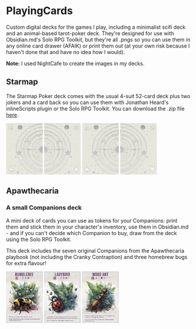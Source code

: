 # PlayingCards
Custom digital decks for the games I play, including a minimalist scifi deck and an animal-based tarot-poker deck. They're designed for use with Obsidian.md's Solo RPG Toolkit, but they're all .pngs so you can use them in any online card drawer (AFAIK) or print them out (at your own risk because I haven't done that and have no idea how I would).

**Note:** I used NightCafe to create the images in my decks.

## Starmap

The Starmap Poker deck comes with the usual 4-suit 52-card deck plus two jokers and a card back so you can use them with Jonathan Heard's inlineScripts plugin or the Solo RPG Toolkit. You can download the .zip file <a href="https://github.com/soggymuse/PlayingCards/blob/main/Starmap%20Deck/Starmap.zip">here</a>.

<img src="https://github.com/soggymuse/PlayingCards/blob/main/Starmap%20Deck/Clubs12.png" width=100 /> <img src="https://github.com/soggymuse/PlayingCards/blob/main/Starmap%20Deck/Diamonds08.png" width=100 /> <img src="https://github.com/soggymuse/PlayingCards/blob/main/Starmap%20Deck/Spades01.png" width=100 /> <img src="https://github.com/soggymuse/PlayingCards/blob/main/Starmap%20Deck/Hearts12.png" width=100 />

## Apawthecaria

### A small Companions deck

A mini deck of cards you can use as tokens for your Companions: print them and stick them in your character's inventory, use them in Obsidian.md - and if you can't decide which Companion to buy, draw from the deck using the Solo RPG Toolkit.

This deck includes the seven original Companions from the Apawthecaria playbook (not including the Cranky Contraption) and three homebrew bugs for extra flavour!

<img src="https://github.com/soggymuse/PlayingCards/blob/main/ApawthecariaCompanions/Bumblebee.png" width=100 /> <img src="https://github.com/soggymuse/PlayingCards/blob/main/ApawthecariaCompanions/Ladybird.png" width=100 /> <img src="https://github.com/soggymuse/PlayingCards/blob/main/ApawthecariaCompanions/WoodAnt.png" width=100 />
